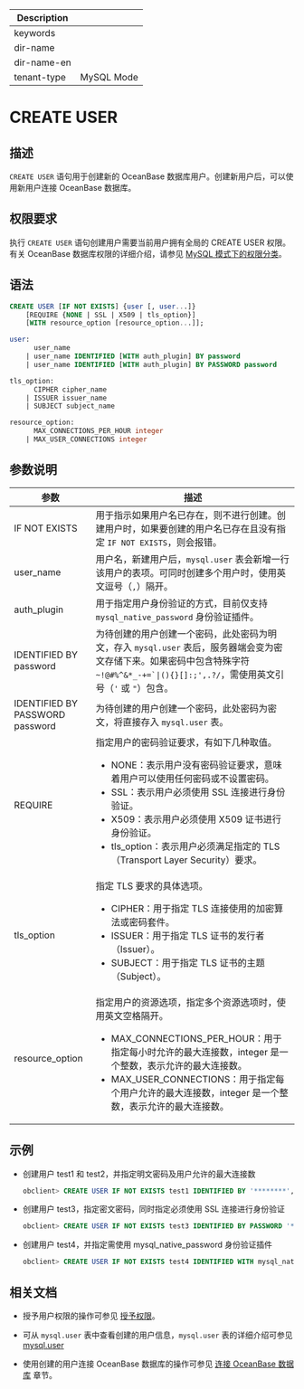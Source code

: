 | Description   |                 |
|---------------|-----------------|
| keywords      |                 |
| dir-name      |                 |
| dir-name-en   |                 |
| tenant-type   | MySQL Mode      |

# CREATE USER

## 描述

`CREATE USER` 语句用于创建新的 OceanBase 数据库用户。创建新用户后，可以使用新用户连接 OceanBase 数据库。

## 权限要求

执行 `CREATE USER` 语句创建用户需要当前用户拥有全局的 CREATE USER 权限。有关 OceanBase 数据库权限的详细介绍，请参见 [MySQL 模式下的权限分类](../../../../../600.manage/500.security-and-permissions/300.access-control/200.user-and-permission/200.permission-of-mysql-mode/100.permission-classification-of-mysql.md)。

## 语法

```sql
CREATE USER [IF NOT EXISTS] {user [, user...]}
    [REQUIRE {NONE | SSL | X509 | tls_option}]
    [WITH resource_option [resource_option...]];

user:
      user_name
    | user_name IDENTIFIED [WITH auth_plugin] BY password
    | user_name IDENTIFIED [WITH auth_plugin] BY PASSWORD password

tls_option:
      CIPHER cipher_name
    | ISSUER issuer_name
    | SUBJECT subject_name

resource_option:
      MAX_CONNECTIONS_PER_HOUR integer
    | MAX_USER_CONNECTIONS integer  
```

## 参数说明

| 参数   | 描述     |
|-------|-----------|
| IF NOT EXISTS | 用于指示如果用户名已存在，则不进行创建。创建用户时，如果要创建的用户名已存在且没有指定 `IF NOT EXISTS`，则会报错。 |
| user_name | 用户名，新建用户后，`mysql.user` 表会新增一行该用户的表项。可同时创建多个用户时，使用英文逗号（`,`）隔开。 |
| auth_plugin | 用于指定用户身份验证的方式，目前仅支持 `mysql_native_password` 身份验证插件。 |
| IDENTIFIED BY password | 为待创建的用户创建一个密码，此处密码为明文，存入 `mysql.user` 表后，服务器端会变为密文存储下来。如果密码中包含特殊字符 <code>~!@#%^&*_-+=`\|(){}[]:;',.?/</code>，需使用英文引号（<code>'</code> 或 <code>"</code>）包含。 |
| IDENTIFIED BY PASSWORD password | 为待创建的用户创建一个密码，此处密码为密文，将直接存入 `mysql.user` 表。 |
| REQUIRE | 指定用户的密码验证要求，有如下几种取值。<ul><li>NONE：表示用户没有密码验证要求，意味着用户可以使用任何密码或不设置密码。</li><li>SSL：表示用户必须使用 SSL 连接进行身份验证。</li><li>X509：表示用户必须使用 X509 证书进行身份验证。</li><li>tls_option：表示用户必须满足指定的 TLS（Transport Layer Security）要求。</li></ul> |
| tls_option | 指定 TLS 要求的具体选项。<ul><li>CIPHER：用于指定 TLS 连接使用的加密算法或密码套件。</li><li>ISSUER：用于指定 TLS 证书的发行者（Issuer）。</li><li>SUBJECT：用于指定 TLS 证书的主题（Subject）。</li></ul> |
| resource_option | 指定用户的资源选项，指定多个资源选项时，使用英文空格隔开。<ul><li>MAX_CONNECTIONS_PER_HOUR：用于指定每小时允许的最大连接数，integer 是一个整数，表示允许的最大连接数。</li><li>MAX_USER_CONNECTIONS：用于指定每个用户允许的最大连接数，integer 是一个整数，表示允许的最大连接数。</li></ul> |

## 示例

* 创建用户 test1 和 test2，并指定明文密码及用户允许的最大连接数

  ```sql
  obclient> CREATE USER IF NOT EXISTS test1 IDENTIFIED BY '********', test2 IDENTIFIED BY '********' WITH MAX_USER_CONNECTIONS 10;
  ```

* 创建用户 test3，指定密文密码，同时指定必须使用 SSL 连接进行身份验证

  ```sql
  obclient> CREATE USER IF NOT EXISTS test3 IDENTIFIED BY PASSWORD '********' REQUIRE SSL;
  ```

* 创建用户 test4，并指定需使用 mysql_native_password 身份验证插件

  ```sql
  obclient> CREATE USER IF NOT EXISTS test4 IDENTIFIED WITH mysql_native_password BY PASSWORD '********';
  ```

## 相关文档

* 授予用户权限的操作可参见 [授予权限](../../../../../600.manage/500.security-and-permissions/300.access-control/200.user-and-permission/200.permission-of-mysql-mode/200.authority-of-mysql-mode.md)。

* 可从 `mysql.user` 表中查看创建的用户信息，`mysql.user` 表的详细介绍可参见 [mysql.user](../../../../700.system-views/400.system-view-of-mysql-mode/200.dictionary-view-of-mysql-mode/4000.mysql-user-of-mysql-mode.md)

* 使用创建的用户连接 OceanBase 数据库的操作可参见 [连接 OceanBase 数据库](../../../../../300.develop/100.application-development-of-mysql-mode/100.connect-to-oceanbase-database-of-mysql-mode/100.connection-methods-overview-of-mysql-mode.md) 章节。
